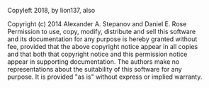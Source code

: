 Copyleft 2018, by lion137, also     

Copyright (c) 2014 Alexander A. Stepanov and Daniel E. Rose    
Permission to use, copy, modify, distribute and sell this software    
and its documentation for any purpose is hereby granted without    
fee, provided that the above copyright notice appear in all copies    
and that both that copyright notice and this permission notice    
appear in supporting documentation. The authors make no    
representations about the suitability of this software for any    
purpose. It is provided "as is" without express or implied warranty.    

